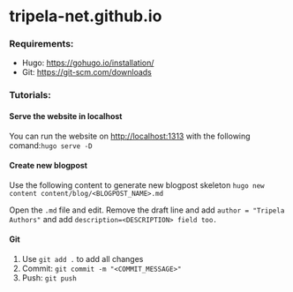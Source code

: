 # tripela-net.github.io

### Requirements:

- Hugo: https://gohugo.io/installation/
- Git: https://git-scm.com/downloads

### Tutorials:

#### Serve the website in localhost

You can run the website on [http://localhost:1313](http://localhost:1313/) with the following comand:`hugo serve -D`

#### Create new blogpost

Use the following content to generate new blogpost skeleton `hugo new content content/blog/<BLOGPOST_NAME>.md`

Open the `.md` file and edit. Remove the draft line and add `author = "Tripela Authors"` and add `description=<DESCRIPTION> field too.`

#### Git

1. Use `git add .` to add all changes
2. Commit: `git commit -m "<COMMIT_MESSAGE>"`
3. Push: `git push`
